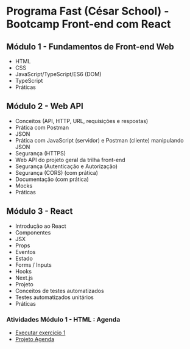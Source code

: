 # Programa Fast (César School) - Bootcamp Front-end com React

## Módulo 1 - Fundamentos de Front-end Web
- HTML
- CSS
- JavaScript/TypeScript/ES6 (DOM)
- TypeScript
- Práticas

## Módulo 2 - Web API
- Conceitos (API, HTTP, URL, requisições e respostas)
- Prática com Postman
- JSON
- Prática com JavaScript (servidor) e Postman (cliente) manipulando JSON
- Segurança (HTTPS)
- Web API do projeto geral da trilha front-end
- Segurança (Autenticação e Autorização)
- Segurança (CORS) (com prática)
- Documentação (com prática)
- Mocks
- Práticas

## Módulo 3 - React
- Introdução ao React
- Componentes
- JSX
- Props
- Eventos
- Estado
- Forms / Inputs
- Hooks
- Next.js
- Projeto
- Conceitos de testes automatizados
- Testes automatizados unitários
- Práticas

### Atividades Módulo 1 - HTML : Agenda

- [Executar exercício 1](https://github.com/nayarakarinearaujo/CursoFastFront-End/tree/main/Aula001-HTML)
- [Projeto Agenda](https://github.com/nayarakarinearaujo/CursoFastFront-End/tree/main/Aula001-HTML)

